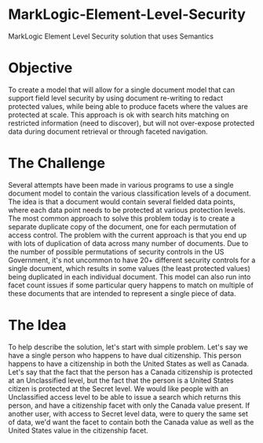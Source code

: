 # MarkLogic-Element-Level-Security
MarkLogic Element Level Security solution that uses Semantics

# Objective
To create a model that will allow for a single document model that can support field level security by using document re-writing to redact protected values, while being able to produce facets where the values are protected at scale.  This approach is ok with search hits matching on restricted information (need to discover), but will not over-expose protected data during document retrieval or through faceted navigation.

# The Challenge
Several attempts have been made in various programs to use a single document model to contain the various classification levels of a document.  The idea is that a document would contain several fielded data points, where each data point needs to be protected at various protection levels.  The most common approach to solve this problem today is to create a separate duplicate copy of the document, one for each permutation of access control.  The problem with the current approach is that you end up with lots of duplication of data across many number of documents.  Due to the number of possible permutations of security controls in the US Government, it's not uncommon to have 20+ different security controls for a single document, which results in some values (the least protected values) being duplicated in each individual document.  This model can also run into facet count issues if some particular query happens to match on multiple of these documents that are intended to represent a single piece of data.

# The Idea
To help describe the solution, let's start with simple problem.  Let's say we have a single person who happens to have dual citizenship.  This person happens to have a citizenship in both the United States as well as Canada.  Let's say that the fact that the person has a Canada citizenship is protected at an Unclassified level, but the fact that the person is a United States citizen is protected at the Secret level.  We would like people with an Unclassified access level to be able to issue a search which returns this person, and have a citizenship facet with only the Canada value present.  If another user, with access to Secret level data, were to query the same set of data, we'd want the facet to contain both the Canada value as well as the United States value in the citizenship facet.

